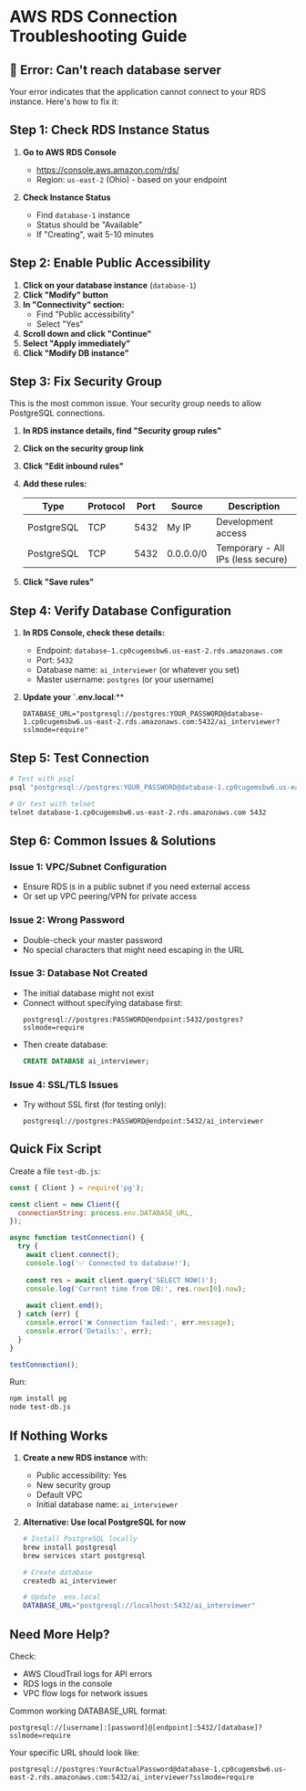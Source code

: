 # AWS RDS Connection Troubleshooting Guide

## 🚨 Error: Can't reach database server

Your error indicates that the application cannot connect to your RDS instance. Here's how to fix it:

## Step 1: Check RDS Instance Status

1. **Go to AWS RDS Console**
   - https://console.aws.amazon.com/rds/
   - Region: `us-east-2` (Ohio) - based on your endpoint

2. **Check Instance Status**
   - Find `database-1` instance
   - Status should be "Available"
   - If "Creating", wait 5-10 minutes

## Step 2: Enable Public Accessibility

1. **Click on your database instance** (`database-1`)
2. **Click "Modify" button**
3. **In "Connectivity" section:**
   - Find "Public accessibility"
   - Select "Yes"
4. **Scroll down and click "Continue"**
5. **Select "Apply immediately"**
6. **Click "Modify DB instance"**

## Step 3: Fix Security Group

This is the most common issue. Your security group needs to allow PostgreSQL connections.

1. **In RDS instance details, find "Security group rules"**
2. **Click on the security group link**
3. **Click "Edit inbound rules"**
4. **Add these rules:**

   | Type | Protocol | Port | Source | Description |
   |------|----------|------|--------|-------------|
   | PostgreSQL | TCP | 5432 | My IP | Development access |
   | PostgreSQL | TCP | 5432 | 0.0.0.0/0 | Temporary - All IPs (less secure) |

5. **Click "Save rules"**

## Step 4: Verify Database Configuration

1. **In RDS Console, check these details:**
   - Endpoint: `database-1.cp0cugemsbw6.us-east-2.rds.amazonaws.com`
   - Port: `5432`
   - Database name: `ai_interviewer` (or whatever you set)
   - Master username: `postgres` (or your username)

2. **Update your `.env.local**:**
   ```env
   DATABASE_URL="postgresql://postgres:YOUR_PASSWORD@database-1.cp0cugemsbw6.us-east-2.rds.amazonaws.com:5432/ai_interviewer?sslmode=require"
   ```

## Step 5: Test Connection

```bash
# Test with psql
psql "postgresql://postgres:YOUR_PASSWORD@database-1.cp0cugemsbw6.us-east-2.rds.amazonaws.com:5432/ai_interviewer?sslmode=require"

# Or test with telnet
telnet database-1.cp0cugemsbw6.us-east-2.rds.amazonaws.com 5432
```

## Step 6: Common Issues & Solutions

### Issue 1: VPC/Subnet Configuration
- Ensure RDS is in a public subnet if you need external access
- Or set up VPC peering/VPN for private access

### Issue 2: Wrong Password
- Double-check your master password
- No special characters that might need escaping in the URL

### Issue 3: Database Not Created
- The initial database might not exist
- Connect without specifying database first:
  ```
  postgresql://postgres:PASSWORD@endpoint:5432/postgres?sslmode=require
  ```
- Then create database:
  ```sql
  CREATE DATABASE ai_interviewer;
  ```

### Issue 4: SSL/TLS Issues
- Try without SSL first (for testing only):
  ```
  postgresql://postgres:PASSWORD@endpoint:5432/ai_interviewer
  ```

## Quick Fix Script

Create a file `test-db.js`:

```javascript
const { Client } = require('pg');

const client = new Client({
  connectionString: process.env.DATABASE_URL,
});

async function testConnection() {
  try {
    await client.connect();
    console.log('✅ Connected to database!');
    
    const res = await client.query('SELECT NOW()');
    console.log('Current time from DB:', res.rows[0].now);
    
    await client.end();
  } catch (err) {
    console.error('❌ Connection failed:', err.message);
    console.error('Details:', err);
  }
}

testConnection();
```

Run:
```bash
npm install pg
node test-db.js
```

## If Nothing Works

1. **Create a new RDS instance** with:
   - Public accessibility: Yes
   - New security group
   - Default VPC
   - Initial database name: `ai_interviewer`

2. **Alternative: Use local PostgreSQL for now**
   ```bash
   # Install PostgreSQL locally
   brew install postgresql
   brew services start postgresql
   
   # Create database
   createdb ai_interviewer
   
   # Update .env.local
   DATABASE_URL="postgresql://localhost:5432/ai_interviewer"
   ```

## Need More Help?

Check:
- AWS CloudTrail logs for API errors
- RDS logs in the console
- VPC flow logs for network issues

Common working DATABASE_URL format:
```
postgresql://[username]:[password]@[endpoint]:5432/[database]?sslmode=require
```

Your specific URL should look like:
```
postgresql://postgres:YourActualPassword@database-1.cp0cugemsbw6.us-east-2.rds.amazonaws.com:5432/ai_interviewer?sslmode=require
``` 